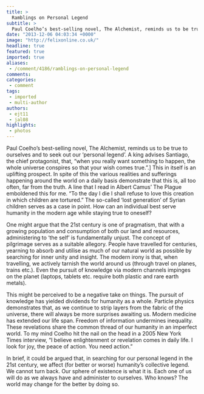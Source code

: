 ```yaml
---
title: >
  Ramblings on Personal Legend
subtitle: >
  Paul Coelho’s best-selling novel, The Alchemist, reminds us to be true to ourselves and to seek out our ‘personal legend’. A king advises Santiago, the chief protagonist, that, “when you really want something to happen, the whole universe conspires so that your wish comes true.”
date: "2013-12-06 04:03:34 +0000"
image: "http://felixonline.co.uk/"
headline: true
featured: true
imported: true
aliases:
 - /comment/4186/ramblings-on-personal-legend
comments:
categories:
 - comment
tags:
 - imported
 - multi-author
authors:
 - ejt11
 - jal08
highlights:
 - photos
---
```


Paul Coelho’s best-selling novel, The Alchemist, reminds us to be true to ourselves and to seek out our ‘personal legend’. A king advises Santiago, the chief protagonist, that, “when you really want something to happen, the whole universe conspires so that your wish comes true.”.] This in itself is an uplifting prospect. In spite of this the various realities and sufferings happening around the world on a daily basis demonstrate that this is, all too often, far from the truth. A line that I read in Albert Camus’ The Plague emboldened this for me. “To the day I die I shall refuse to love this creation in which children are tortured.” The so-called ‘lost generation’ of Syrian children serves as a case in point. How can an individual best serve humanity in the modern age while staying true to oneself?

One might argue that the 21st century is one of pragmatism, that with a growing population and consumption of both our land and resources, administering to ‘the self’ is fundamentally unjust. The concept of pilgrimage serves as a suitable allegory. People have travelled for centuries, yearning to absorb and utilise as much of our natural world as possible by searching for inner unity and insight. The modern irony is that, when travelling, we actively tarnish the world around us (through travel on planes, trains etc.). Even the pursuit of knowledge via modern channels impinges on the planet (laptops, tablets etc. require both plastic and rare earth metals).

This might be perceived to be a negative take on things. The pursuit of knowledge has yielded dividends for humanity as a whole. Particle physics demonstrates that, as we continue to strip layers from the fabric of the universe, there will always be more surprises awaiting us. Modern medicine has extended our life span. Freedom of information undermines inequality. These revelations share the common thread of our humanity in an imperfect world. To my mind Coelho hit the nail on the head in a 2005 New York Times interview, “I believe enlightenment or revelation comes in daily life. I look for joy, the peace of action. You need action.”

In brief, it could be argued that, in searching for our personal legend in the 21st century, we affect (for better or worse) humanity’s collective legend. We cannot turn back. Our sphere of existence is what it is. Each one of us will do as we always have and administer to ourselves. Who knows? The world may change for the better by doing so.

